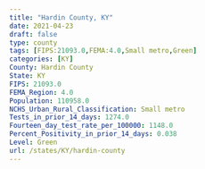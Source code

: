 ```yaml
---
title: "Hardin County, KY"
date: 2021-04-23
draft: false
type: county
tags: [FIPS:21093.0,FEMA:4.0,Small metro,Green]
categories: [KY]
County: Hardin County
State: KY
FIPS: 21093.0
FEMA_Region: 4.0
Population: 110958.0
NCHS_Urban_Rural_Classification: Small metro
Tests_in_prior_14_days: 1274.0
Fourteen_day_test_rate_per_100000: 1148.0
Percent_Positivity_in_prior_14_days: 0.038
Level: Green
url: /states/KY/hardin-county
---
```



